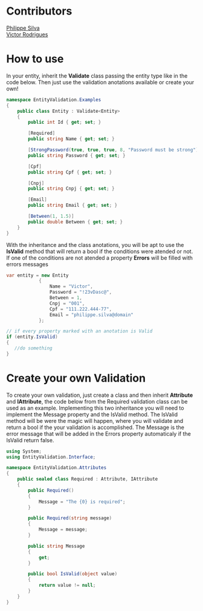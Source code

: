 # Contributors

[Philippe Silva](https://github.com/philippesilva)  
[Victor Rodrigues](https://github.com/victorgare)  

# How to use

In your entity, inherit the **Validate** class passing the entity type like in the code below. Then just use the validation anotations available or create your own!


``` csharp
namespace EntityValidation.Examples
{
    public class Entity : Validate<Entity>
    {
        public int Id { get; set; }

        [Required]
        public string Name { get; set; }

        [StrongPassword(true, true, true, 8, "Password must be strong")]
        public string Password { get; set; }

        [Cpf]
        public string Cpf { get; set; }

        [Cnpj]
        public string Cnpj { get; set; }

        [Email]
        public string Email { get; set; }

        [Between(1, 1.5)]
        public double Between { get; set; }
    }
}
```

With the inheritance and the class anotations, you will be apt to use the **IsValid** method that will return a bool if the conditions were atended or not. If one of the conditions are not atended a property **Errors** will be filled with errors messages

```csharp
var entity = new Entity
            {
                Name = "Victor",
                Password = "!23vDasc@",
                Between = 1,
                Cnpj = "001",
                Cpf = "111.222.444-77",
                Email = "philippe.silva@domain"
            };

// if every property marked with an anotation is Valid
if (entity.IsValid)
{
   //do something   
}
```

# Create your own Validation

To create your own validation, just create a class and then inherit **Attribute** and **IAttribute**, the code below from the Required validation class can be used as an example. Implementing this two inheritance you will need to implement the Message property and the IsValid method. The IsValid method will be were the magic will happen, where you will validate and return a bool if the your validation is accomplished. The Message is the error message that will be added in the Errors property automaticaly if the IsValid return false.

```csharp
using System;
using EntityValidation.Interface;

namespace EntityValidation.Attributes
{
    public sealed class Required : Attribute, IAttribute
    {
        public Required()
        {
            Message = "The {0} is required";
        }

        public Required(string message)
        {
            Message = message;
        }

        public string Message
        {
            get;
        }

        public bool IsValid(object value)
        {
            return value != null;
        }
    }
}
```

